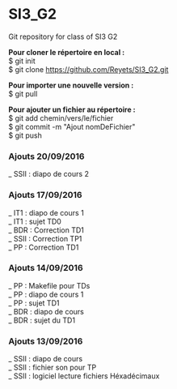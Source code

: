 # SI3_G2
Git repository for class of SI3 G2

**Pour cloner le répertoire en local :**  
$ git init  
$ git clone https://github.com/Reyets/SI3_G2.git  
  
**Pour importer une nouvelle version :**  
$ git pull  
  
**Pour ajouter un fichier au répertoire :**  
$ git add chemin/vers/le/fichier  
$ git commit -m "Ajout nomDeFichier"  
$ git push  

<!-- -->
### Ajouts 20/09/2016  
_ SSII : diapo de cours 2  

### Ajouts 17/09/2016  
_ IT1 : diapo de cours 1  
_ IT1 : sujet TD0  
_ BDR : Correction TD1  
_ SSII : Correction TP1  
_ PP : Correction TD1  

### Ajouts 14/09/2016  
_ PP : Makefile pour TDs  
_ PP : diapo de cours 1  
_ PP : sujet TD1  
_ BDR : diapo de cours  
_ BDR : sujet du TD1  

### Ajouts 13/09/2016  
_ SSII : diapo de cours  
_ SSII : fichier son pour TP  
_ SSII : logiciel lecture fichiers Héxadécimaux  
